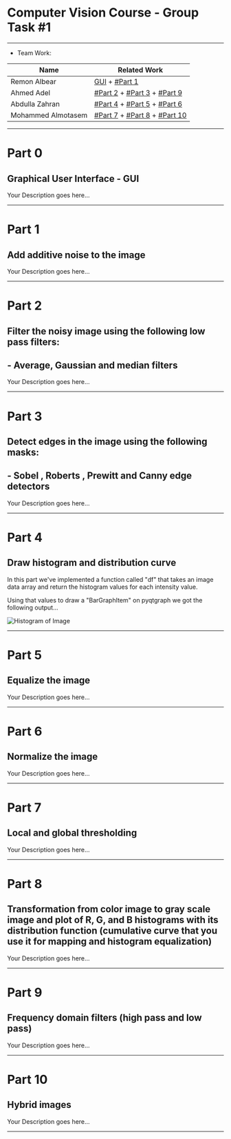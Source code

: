 # Computer Vision Course - Group Task #1

---

- Team Work:

| Name | Related Work |
| ----------- | ----------- |
| Remon Albear | [GUI](#part-0) + [#Part 1](#part-1) |
| Ahmed Adel | [#Part 2](#part-2) + [#Part 3](#part-3) + [#Part 9](#part-9) |
| Abdulla Zahran | [#Part 4](#part-4) + [#Part 5](#part-5) + [#Part 6](#part-6) |
| Mohammed Almotasem | [#Part 7](#part-7) + [#Part 8](#part-8) + [#Part 10](#part-10) |

---

# Part 0

## Graphical User Interface - GUI

Your Description goes here...

---

# Part 1

## Add additive noise to the image

Your Description goes here...

---


# Part 2

## Filter the noisy image using the following low pass filters:
## - Average, Gaussian and median filters

Your Description goes here...

---

# Part 3

## Detect edges in the image using the following masks:
## - Sobel , Roberts , Prewitt and Canny edge detectors

Your Description goes here...

---

# Part 4

## Draw histogram and distribution curve

In this part we've implemented a function called "df" that takes an image data array and return the histogram values for each intensity value.

Using that values to draw a "BarGraphItem" on pyqtgraph we got the following output...

![Histogram of Image]("Screenshots/histogram.png")

---

# Part 5

## Equalize the image

Your Description goes here...

---

# Part 6

## Normalize the image

Your Description goes here...

---

# Part 7

## Local and global thresholding

Your Description goes here...

---

# Part 8

## Transformation from color image to gray scale image and plot of R, G, and B histograms with its distribution function (cumulative curve that you use it for mapping and histogram equalization)

Your Description goes here...

---

# Part 9

## Frequency domain filters (high pass and low pass)

Your Description goes here...

---

# Part 10

## Hybrid images

Your Description goes here...

---